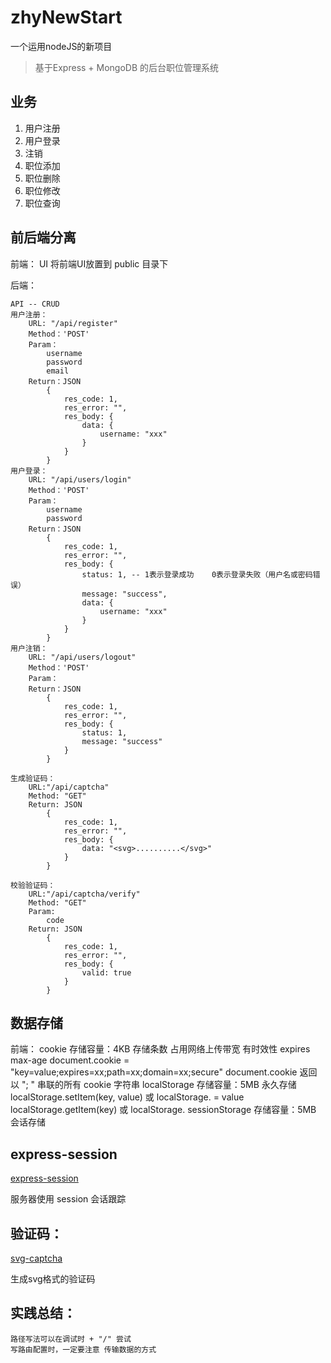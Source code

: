 # zhyNewStart
一个运用nodeJS的新项目

> 基于Express + MongoDB 的后台职位管理系统

## 业务

1. 用户注册
2. 用户登录
3. 注销
4. 职位添加
6. 职位删除
5. 职位修改
7. 职位查询

## 前后端分离

前端：
    UI
    将前端UI放置到 public 目录下

后端：

    API -- CRUD
    用户注册：
        URL: "/api/register"
        Method：'POST'
        Param：
            username
            password
            email
        Return：JSON
            {
                res_code: 1,
                res_error: "",
                res_body: {
                    data: {
                        username: "xxx"
                    }
                }
            }
    用户登录：
        URL: "/api/users/login"
        Method：'POST'
        Param：
            username
            password
        Return：JSON
            {
                res_code: 1,
                res_error: "",
                res_body: {
                    status: 1, -- 1表示登录成功    0表示登录失败（用户名或密码错误）
                    message: "success",
                    data: {
                        username: "xxx"
                    }
                }
            }
    用户注销：
        URL: "/api/users/logout"
        Method：'POST'
        Param：
        Return：JSON
            {
                res_code: 1,
                res_error: "",
                res_body: {
                    status: 1,
                    message: "success"
                }
            }

    生成验证码：
        URL:"/api/captcha"
        Method: "GET"
        Return: JSON
            {
                res_code: 1,
                res_error: "",
                res_body: {
                    data: "<svg>..........</svg>"
                }
            }

    校验验证码：
        URL:"/api/captcha/verify"
        Method: "GET"
        Param:
            code
        Return: JSON
            {
                res_code: 1,
                res_error: "",
                res_body: {
                    valid: true
                }
            }


## 数据存储

前端：
    cookie
        存储容量：4KB
        存储条数
        占用网络上传带宽
        有时效性   expires   max-age
        document.cookie = "key=value;expires=xx;path=xx;domain=xx;secure"
        document.cookie 返回以 "; " 串联的所有 cookie 字符串
    localStorage
        存储容量：5MB
        永久存储
        localStorage.setItem(key, value) 或 localStorage.<key> = value
        localStorage.getItem(key) 或 localStorage.<key>
    sessionStorage
        存储容量：5MB
        会话存储

## express-session

[express-session](https://www.npmjs.com/package/express-session)

服务器使用 session 会话跟踪

## 验证码：

[svg-captcha](https://www.npmjs.com/package/svg-captcha)

生成svg格式的验证码

## 实践总结：
    路径写法可以在调试时 + "/" 尝试
    写路由配置时，一定要注意 传输数据的方式